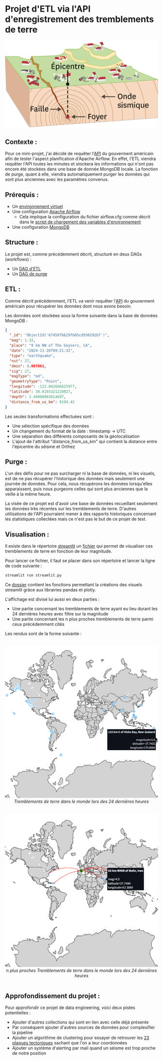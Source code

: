 # Projet d'ETL via l'API d'enregistrement des tremblements de terre

![Earthquake](images/earthquake.png)

## Contexte :

Pour ce mini-projet, j'ai décidé de requêter l'[API](https://earthquake.usgs.gov/fdsnws/event/1/) du gouverment américain afin de tester l'aspect planification d'Apache Airflow. En effet, l'ETL viendra requêter l'API toutes les minutes et stockera les informations qui n'ont pas encore été stockées dans une base de donnée MongoDB locale. La fonction de purge, quant à elle, viendra automatiquement purger les données qui sont plus anciennes avec les paramètres convenus.

## Prérequis :

* Un [environnement virtuel](https://docs.python.org/3/library/venv.html)
* Une configuration [Apache Airflow](https://airflow.apache.org/)
  * Cela implique la configuration du fichier airflow.cfg comme décrit dans le [script de chargement des variables d'environnement](https://github.com/Aubin65/earthquake_etl/blob/main/load_environment_variables/load_environment_variables.py)
* Une configuration [MongoDB](https://www.mongodb.com/)

## Structure :

Le projet est, comme précédemment décrit, structuré en deux DAGs (workflows) :
* Un [DAG d'ETL](https://github.com/Aubin65/earthquake_etl/blob/main/DAGs/etl.py)
* Un [DAG de purge](https://github.com/Aubin65/earthquake_etl/blob/main/DAGs/purge.py)

## ETL :

Comme décrit précédemment, l'ETL va venir requêter l'[API](https://earthquake.usgs.gov/fdsnws/event/1/) du gouverment américain pour récupérer les données dont nous avons besoin.

Les données sont stockées sous la forme suivante dans la base de données MongoDB :

```json
{
  "_id": "ObjectId('674597b629fb05cd930292bf')",
  "mag": 1.32,
  "place": "9 km NW of The Geysers, CA",
  "date": "2024-11-26T09:21:32",
  "type": "earthquake",
  "nst": 27,
  "dmin": 0.007061,
  "sig": 27,
  "magType": "md",
  "geometryType": "Point",
  "longitude": -122.842666625977,
  "latitude": 38.8193321228027,
  "depth": 2.46000003814697,
  "distance_from_us_km": 9194.42
}
```

Les seules transformations effectuées sont :
* Une sélection spécifique des données
* Un changement du format de la date : timestamp -> UTC
* Une séparation des différents composants de la géolocalisation
* L'ajout de l'attribut "distance_from_us_km" qui contient la distance entre l'épicentre du séisme et Orthez

## Purge :

L'un des défis pour ne pas surcharger ni la base de données, ni les visuels, est de ne pas récupérer l'historique des données mais seulement une journée de données. Pour cela, nous récupérons les données lorsqu'elles apparaissent, puis nous purgeons celles qui sont plus anciennes que la veille à la même heure.

La visée de ce projet est d'avoir une base de données recueillant seulement les données très récentes sur les tremblements de terre. D'autres utilisations de l'API pourraient mener à des rapports historiques concernant les statistiques collectées mais ce n'est pas le but de ce projet de test.

## Visualisation :

Il existe dans le répertoire [streamlit](https://github.com/Aubin65/earthquake_etl/tree/main/streamlit) un [fichier](https://github.com/Aubin65/earthquake_etl/blob/main/streamlit/streamlit.py) qui permet de visualiser ces tremblements de terre en fonction de leur magnitude. 

Pour lancer ce fichier, il faut se placer dans son répertoire et lancer la ligne de code suivante : 

```bash
streamlit run streamlit.py
```

Ce [dossier](https://github.com/Aubin65/earthquake_etl/tree/main/streamlit) contient les fonctions permettant la créations des visuels streamlit grâce aux librairies pandas et plotly. 

L'affichage est divisé lui aussi en deux parties : 
* Une partie concernant les tremblements de terre ayant eu lieu durant les 24 dernières heures avec filtre sur la magnitude
* Une partie concernant les n plus proches tremblements de terre parmi ceux précédemment cités

Les rendus sont de la forme suivante : 

<br>
<center>
<img src="images/visuel_earthquakes.png">
<i>Tremblements de terre dans le monde lors des 24 dernières heures</i>
</center>
</br>

<br>
<center>
<img src="images/visuel_earthquakes_proches.png">
<i>n plus proches Tremblements de terre dans le monde lors des 24 dernières heures</i>
</center>
</br>

## Approfondissement du projet :

Pour approfondir ce projet de data engineering, voici deux pistes potentielles : 
* Ajouter d'autres collections qui sont en lien avec celle déjà présente
* Par conséquent ajouter d'autres sources de données pour complexifier la pipeline
* Ajouter un algorithme de clustering pour essayer de retrouver les [23 plaques tectoniques](https://www.notre-planete.info/terre/risques_naturels/seismes/plaques-tectoniques.php) sachant que l'on a leur coordonnées
* Ajouter un système d'alerting par mail quand un séisme est trop proche de notre position